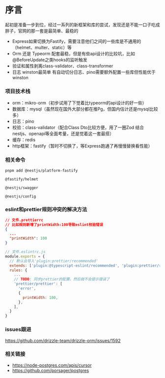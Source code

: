 # 序言

起初是准备一步到位，经过一系列的新框架和库的尝试，发现还是不能一口子吃成胖子，官网的那一套是最简单、最稳的

- Express如果切换为Fastify，需要注意他们之间的一些库是不通用的（helmet、multer、static）等
- Orm 还是 Typeorm 配套最稳，但是有些api设计的比较坑，比如@BeforeUpdate之类hooks的监听触发
- 验证和属性剥离class-validator、class-transformer
- 日志 winston最简单 有自动切分日志、pino需要额外配置一些库但性能优于winston

### 项目技术栈

- orm：mikro-orm（初步试用了下觉着比typeorm的api设计的好一些）
- 数据库：mysql（虽然现在国外大部分都在推Pg，但国内估计还是mysql比较多）
- 日志：pino
- 校验：class-validator（配合Class Dto比较方便，用了一圈Zod 结合 nestjs、openapi等全面考量，还是觉着这一套最搭）
- 缓存：redis
- http框架：fastify（暂时不切换了，等Express跑通了再慢慢替换看性能）

### 相关命令

```shell
pnpm add @nestjs/platform-fastify

@fastify/helmet

@nestjs/swagger

@nestjs/config
```

### eslint和prettier规则冲突的解决方法

```json
// 文件.prettierrc
// 比如规则新增了printWidth:100导致eslint校验错误
{
  ...
  "printWidth": 100
}
```

```javascript
// 文件.eslintrc.js
module.exports = {
  // 默认会导入'plugin:prettier/recommended'
  extends: ['plugin:@typescript-eslint/recommended', 'plugin:prettier/recommended'],
  rules: {
    ...
    // TODO: 同步prettier的配置，然后就不会提示错误了
    'prettier/prettier': [
      'error',
      {
        printWidth: 100,
      },
    ],
  }
}  
```

### issues跟进

<https://github.com/drizzle-team/drizzle-orm/issues/1592>

### 相关链接

- <https://node-postgres.com/apis/cursor>
- <https://github.com/porsager/postgres>